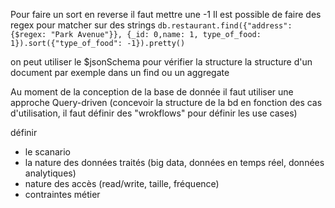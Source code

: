 Pour faire un sort en reverse il faut mettre une -1
Il est possible de faire des regex pour matcher sur des strings
`db.restaurant.find({"address": {$regex: "Park Avenue"}}, {_id: 0,name: 1, type_of_food: 1}).sort({"type_of_food": -1}).pretty()`


on peut utiliser le $jsonSchema pour vérifier la structure la structure d'un document par exemple dans un find ou un aggregate


Au moment de la conception de la base de donnée il faut utiliser une approche Query-driven (concevoir la structure de la bd en fonction des cas d'utilisation, il faut définir des "wrokflows" pour définir les use cases)

définir 
- le scanario
- la nature des données traités (big data, données en temps réel, données analytiques)
- nature des accès  (read/write, taille, fréquence)
- contraintes métier